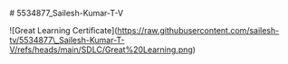 \# 5534877\_Sailesh-Kumar-T-V



!\[Great Learning Certificate](https://raw.githubusercontent.com/sailesh-tv/5534877\_Sailesh-Kumar-T-V/refs/heads/main/SDLC/Great%20Learning.png)





